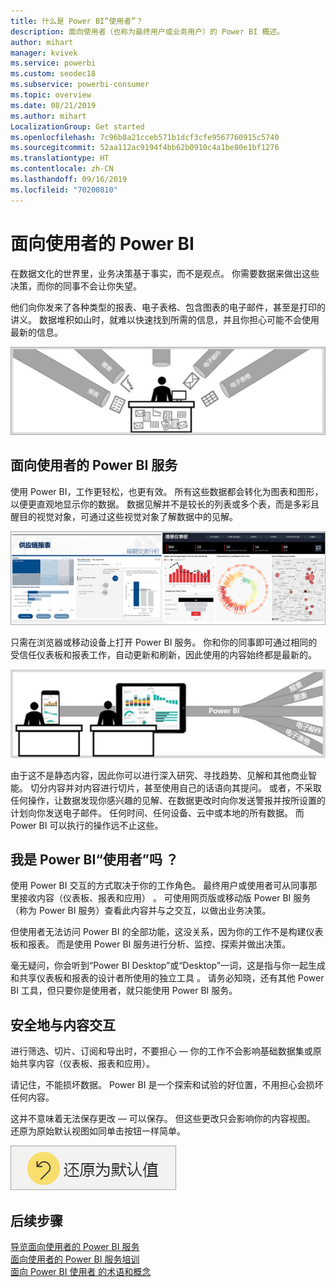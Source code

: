 ```yaml
---
title: 什么是 Power BI“使用者”？
description: 面向使用者（也称为最终用户或业务用户）的 Power BI 概述。
author: mihart
manager: kvivek
ms.service: powerbi
ms.custom: seodec18
ms.subservice: powerbi-consumer
ms.topic: overview
ms.date: 08/21/2019
ms.author: mihart
LocalizationGroup: Get started
ms.openlocfilehash: 7c96b8a21cceb571b1dcf3cfe9567760915c5740
ms.sourcegitcommit: 52aa112ac9194f4bb62b0910c4a1be80e1bf1276
ms.translationtype: HT
ms.contentlocale: zh-CN
ms.lasthandoff: 09/16/2019
ms.locfileid: "70200810"
---
```

# <a name="power-bi-for-consumers"></a>面向使用者的 Power BI

在数据文化的世界里，业务决策基于事实，而不是观点。 你需要数据来做出这些决策，而你的同事不会让你失望。     
 
他们向你发来了各种类型的报表、电子表格、包含图表的电子邮件，甚至是打印的讲义。 数据堆积如山时，就难以快速找到所需的信息，并且你担心可能不会使用最新的信息。  
 
![Power BI 仪表板](media/end-user-consumer/power-bi-consumer-pipes.png)

## <a name="the-power-bi-service-for-consumers"></a>面向使用者的 Power BI 服务 

使用 Power BI，工作更轻松，也更有效。 所有这些数据都会转化为图表和图形，以便更直观地显示你的数据。 数据见解并不是较长的列表或多个表，而是多彩且醒目的视觉对象，可通过这些视觉对象了解数据中的见解。 

![Power BI 仪表板](media/end-user-consumer/power-bi-consumer-examples.png)
 
只需在浏览器或移动设备上打开 Power BI 服务。 你和你的同事即可通过相同的受信任仪表板和报表工作，自动更新和刷新，因此使用的内容始终都是最新的。   

![Power BI 仪表板](media/end-user-consumer/power-bi-funnel.png)

由于这不是静态内容，因此你可以进行深入研究、寻找趋势、见解和其他商业智能。 切分内容并对内容进行切片，甚至使用自己的话语向其提问。 或者，不采取任何操作，让数据发现你感兴趣的见解、在数据更改时向你发送警报并按所设置的计划向你发送电子邮件。 任何时间、任何设备、云中或本地的所有数据。 而 Power BI 可以执行的操作远不止这些。 

## <a name="am-i-a-power-bi-consumer"></a>我是 Power BI“使用者”吗  ？

使用 Power BI 交互的方式取决于你的工作角色。 最终用户或使用者可从同事那里接收内容（仪表板、报表和应用）  。 可使用网页版或移动版 Power BI 服务（称为 Power BI 服务）查看此内容并与之交互，以做出业务决策。 
   
但使用者无法访问 Power BI 的全部功能，这没关系，因为你的工作不是构建仪表板和报表。 而是使用 Power BI 服务进行分析、监控、探索并做出决策。 

毫无疑问，你会听到“Power BI Desktop”或“Desktop”一词，这是指与你一起生成和共享仪表板和报表的设计者所使用的独立工具  。  请务必知晓，还有其他 Power BI 工具，但只要你是使用者，就只能使用 Power BI 服务。 


## <a name="safely-interact-with-content"></a>安全地与内容交互 
进行筛选、切片、订阅和导出时，不要担心 — 你的工作不会影响基础数据集或原始共享内容（仪表板、报表和应用）。  

请记住，不能损坏数据。  Power BI 是一个探索和试验的好位置，不用担心会损坏任何内容。  
 
这并不意味着无法保存更改 — 可以保存。 但这些更改只会影响你的内容视图。 还原为原始默认视图如同单击按钮一样简单。  

![Power BI 仪表板](media/end-user-consumer/power-bi-reset.png)


## <a name="next-steps"></a>后续步骤

[导览面向使用者的 Power BI 服务](end-user-reading-view.md)    
[面向使用者的 Power BI 服务培训](https://docs.microsoft.com/en-us/learn/paths/consume-data-with-power-bi/)    
[面向 Power BI 使用者  的术语和概念](end-user-basic-concepts.md)    

